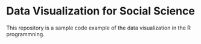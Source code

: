 # Data Visualization for Social Science 

This repository is a sample code example of the data visualization in the R programmning. 
